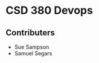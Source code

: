 <h1>CSD 380 Devops</h1>
<h2>Contributers</h2>
<ul>
<li>Sue Sampson</li>
<li>Samuel Segars</li>
</ul>